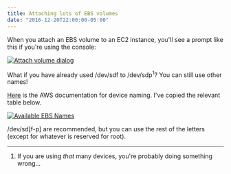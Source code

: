```yaml
---
title: Attaching lots of EBS volumes
date: "2016-12-20T22:00:00-05:00"
---
```


When you attach an EBS volume to an EC2 instance, you'll see a prompt like this
if you're using the console:

[![Attach volume dialog](/img/2016/12/attach-ebs.png)](/img/2016/12/attach-ebs.png)

What if you have already used /dev/sdf to /dev/sdp<sup>1</sup>? You can still use other
names!

[Here](https://docs.aws.amazon.com/AWSEC2/latest/UserGuide/device_naming.html) is the AWS
documentation for device naming. I've copied the relevant table below.

[![Available EBS Names](/img/2016/12/ebs-names.png)](/img/2016/12/ebs-names.png)

/dev/sd[f-p] are recommended, but you can use the rest of the letters (except for whatever
is reserved for root).

---

1. If you are using *that* many devices, you're probably doing something wrong...
